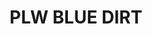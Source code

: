 ---
title: "PLW BLUE DIRT"
price: "TBA"
desc: "Opis nije dostupan"
img_path: "/assets/img/A.MIG-1619.jpg"
brand: AMMO
available: true
cat: "weathering"
subcat: "PANEL LINE WASH (35 mL)"
subsubcat: "SS"
---